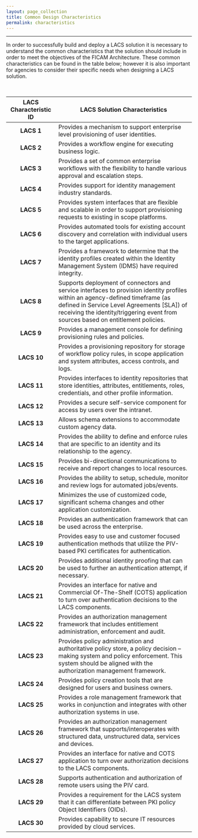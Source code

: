 ```yaml
---
layout: page_collection
title: Common Design Characteristics
permalink: characteristics
---
```

<script>
$(function() {
  $( "#accordion" ).accordion({
    heightStyle: "content",
    collapsible: "true",
    active: "false"
  });
});
</script>

<script src="https://use.fontawesome.com/e20c671b68.js"></script>
-----------------------------------------------------------
In order to successfully build and deploy a LACS solution it is necessary to understand the common characteristics that the solution should include in order to meet the objectives of the FICAM Architecture. These common characteristics can be found in the table below; however it is also important for agencies to consider their specific needs when designing a LACS solution.

<br>

| <center> LACS Characteristic ID </center> | <center> LACS Solution Characteristics </center> | 
|:-----------------------------------------:|---------------------------------------|
| **LACS 1** | Provides a mechanism to support enterprise level provisioning of user identities. |
| **LACS 2** | Provides a workflow engine for executing business logic. |
| **LACS 3** | Provides a set of common enterprise workflows with the flexibility to handle various approval and escalation steps. |
| **LACS 4** | Provides support for identity management industry standards. | 
| **LACS 5** | Provides system interfaces that are flexible and scalable in order to support provisioning requests to existing in scope platforms. |
| **LACS 6** | Provides automated tools for existing account discovery and correlation with individual users to the target applications. |
| **LACS 7** | Provides a framework to determine that the identity profiles created within the Identity Management System (IDMS) have required integrity. |
| **LACS 8** | Supports deployment of connectors and service interfaces to provision identity profiles within an agency-defined timeframe (as defined in Service Level Agreements [SLA]) of receiving the identity/triggering event from sources based on entitlement policies. | 
| **LACS 9** | Provides a management console for defining provisioning rules and policies. |
| **LACS 10**| Provides a provisioning repository for storage of workflow policy rules, in scope application and system attributes, access controls, and logs. |
| **LACS 11** | Provides interfaces to identity repositories that store identities, attributes, entitlements, roles, credentials, and other profile information. |
| **LACS 12** | Provides a secure self-service component for access by users over the intranet. | 
| **LACS 13** | Allows schema extensions to accommodate custom agency data. | 
| **LACS 14** | Provides the ability to define and enforce rules that are specific to an identity and its relationship to the agency. |
| **LACS 15** | Provides bi-directional communications to receive and report changes to local resources. | 
| **LACS 16** | Provides the ability to setup, schedule, monitor and review logs for automated jobs/events. | 
| **LACS 17** | Minimizes the use of customized code, significant schema changes and other application customization. | 
| **LACS 18** | Provides an authentication framework that can be used across the enterprise. | 
| **LACS 19** | Provides easy to use and customer focused authentication methods that utilize the PIV-based PKI certificates for authentication. |
| **LACS 20** | Provides additional identity proofing that can be used to further an authentication attempt, if necessary. |
| **LACS 21** | Provides an interface for native and Commercial Of-The-Shelf (COTS) application to turn over authentication decisions to the LACS components. |
| **LACS 22** | Provides an authorization management framework that includes entitlement administration, enforcement and audit. |
| **LACS 23** | Provides policy administration and authoritative policy store, a policy decision – making system and policy enforcement. This system should be aligned with the authorization management framework. |
| **LACS 24** | Provides policy creation tools that are designed for users and business owners. | 
| **LACS 25** | Provides a role management framework that works in conjunction and integrates with other authorization systems in use. |
| **LACS 26** | Provides an authorization management framework that supports/interoperates with structured data, unstructured data, services and devices. |
| **LACS 27** | Provides an interface for native and COTS application to turn over authorization decisions to the LACS components. | 
| **LACS 28** | Supports authentication and authorization of remote users using the PIV card. |
| **LACS 29** | Provides a requirement for the LACS system that it can differentiate between PKI policy Object Identifiers (OIDs). |
| **LACS 30** | Provides capability to secure IT resources provided by cloud services. |
















